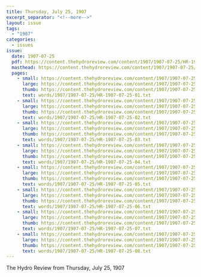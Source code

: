 ```yaml
---
title: Thursday, July 25, 1907
excerpt_separator: "<!--more-->"
layout: issue
tags:
  - "1907"
categories:
  - issues
issue:
  date: 1907-07-25
  pdf: https://content.thehydroreview.com/content/1907/1907-07-25/HR-1907-07-25.pdf
  masthead: https://content.thehydroreview.com/content/1907/1907-07-25/masthead/HR-1907-07-25.jpg
  pages:
    - small: https://content.thehydroreview.com/content/1907/1907-07-25/small/HR-1907-07-25-01.jpg
      large: https://content.thehydroreview.com/content/1907/1907-07-25/large/HR-1907-07-25-01.jpg
      thumb: https://content.thehydroreview.com/content/1907/1907-07-25/thumbnails/HR-1907-07-25-01.jpg
      text: words/1907/1907-07-25/HR-1907-07-25-01.txt
    - small: https://content.thehydroreview.com/content/1907/1907-07-25/small/HR-1907-07-25-02.jpg
      large: https://content.thehydroreview.com/content/1907/1907-07-25/large/HR-1907-07-25-02.jpg
      thumb: https://content.thehydroreview.com/content/1907/1907-07-25/thumbnails/HR-1907-07-25-02.jpg
      text: words/1907/1907-07-25/HR-1907-07-25-02.txt
    - small: https://content.thehydroreview.com/content/1907/1907-07-25/small/HR-1907-07-25-03.jpg
      large: https://content.thehydroreview.com/content/1907/1907-07-25/large/HR-1907-07-25-03.jpg
      thumb: https://content.thehydroreview.com/content/1907/1907-07-25/thumbnails/HR-1907-07-25-03.jpg
      text: words/1907/1907-07-25/HR-1907-07-25-03.txt
    - small: https://content.thehydroreview.com/content/1907/1907-07-25/small/HR-1907-07-25-04.jpg
      large: https://content.thehydroreview.com/content/1907/1907-07-25/large/HR-1907-07-25-04.jpg
      thumb: https://content.thehydroreview.com/content/1907/1907-07-25/thumbnails/HR-1907-07-25-04.jpg
      text: words/1907/1907-07-25/HR-1907-07-25-04.txt
    - small: https://content.thehydroreview.com/content/1907/1907-07-25/small/HR-1907-07-25-05.jpg
      large: https://content.thehydroreview.com/content/1907/1907-07-25/large/HR-1907-07-25-05.jpg
      thumb: https://content.thehydroreview.com/content/1907/1907-07-25/thumbnails/HR-1907-07-25-05.jpg
      text: words/1907/1907-07-25/HR-1907-07-25-05.txt
    - small: https://content.thehydroreview.com/content/1907/1907-07-25/small/HR-1907-07-25-06.jpg
      large: https://content.thehydroreview.com/content/1907/1907-07-25/large/HR-1907-07-25-06.jpg
      thumb: https://content.thehydroreview.com/content/1907/1907-07-25/thumbnails/HR-1907-07-25-06.jpg
      text: words/1907/1907-07-25/HR-1907-07-25-06.txt
    - small: https://content.thehydroreview.com/content/1907/1907-07-25/small/HR-1907-07-25-07.jpg
      large: https://content.thehydroreview.com/content/1907/1907-07-25/large/HR-1907-07-25-07.jpg
      thumb: https://content.thehydroreview.com/content/1907/1907-07-25/thumbnails/HR-1907-07-25-07.jpg
      text: words/1907/1907-07-25/HR-1907-07-25-07.txt
    - small: https://content.thehydroreview.com/content/1907/1907-07-25/small/HR-1907-07-25-08.jpg
      large: https://content.thehydroreview.com/content/1907/1907-07-25/large/HR-1907-07-25-08.jpg
      thumb: https://content.thehydroreview.com/content/1907/1907-07-25/thumbnails/HR-1907-07-25-08.jpg
      text: words/1907/1907-07-25/HR-1907-07-25-08.txt
---
```


The Hydro Review from Thursday, July 25, 1907

<!--more-->


